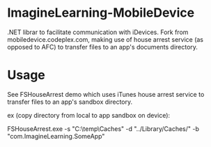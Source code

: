 ImagineLearning-MobileDevice
============================

.NET librar to facilitate communication with iDevices. Fork from mobiledevice.codeplex.com, making use of house arrest service (as opposed to AFC) to transfer files to an app's documents directory.

Usage
============================
See FSHouseArrest demo which uses iTunes house arrest service to transfer files to an app's sandbox directory.

ex (copy directory from local to app sandbox on device):

FSHouseArrest.exe -s "C:\temp\Caches" -d "../Library/Caches/" -b "com.ImagineLearning.SomeApp"

